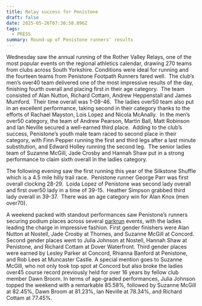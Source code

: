 ```yaml
---
title: Relay success for Penistone
draft: false
date: 2025-05-26T07:30:58.896Z
tags:
  - PRESS
summary: Round-up of Penistone runners' results
---
```

Wednesday saw the annual running of the Rother Valley Relays, one of the most popular events on the regional athletics calendar, drawing 270 teams from clubs across South Yorkshire. Conditions were ideal for running and the fourteen teams from Penistone Footpath Runners fared well.  The club’s men’s over40 team delivered one of the most impressive results of the day, finishing fourth overall and placing first in their age category.  The team consisted of Alan Nutton, Richard Cottam, Andrew Heppenstall and James Mumford.  Their time overall was 1-08-46.  The ladies over50 team also put in an excellent performance, taking second in their category thanks to the efforts of Rachael Mayston, Lois Lopez and Nicola McAnally.  In the men’s over50 category, the team of Andrew Pearson, Martin Ball, Matt Robinson and Ian Neville secured a well-earned third place.  Adding to the club’s success, Penistone’s youth male team raced to second place in their category, with Finn Pepper running the first and third legs after a last minute substitution, and Edward Holley running the second leg.  The senior ladies team of Suzanne McGill, Jade Crosby and Hannah Shaw put in a strong performance to claim sixth overall in the ladies category.  

The following evening saw the first running this year of the Silkstone Shuffle which is a 4.5 mile hilly trail race.  Penistone runner George Parr was first overall clocking 28-29.  Loida Lopez of Penistone was second lady overall and first over50 lady in a time of 39-15.  Heather Simpson grabbed third lady overall in 39-37.  There was an age category win for Alan Knox (men over70).

A weekend packed with standout performances saw Penistone’s runners securing podium places across several [parkrun](https://results.pfrac.co.uk/parkrun-2025/2025-05-24) events, with the ladies leading the charge in impressive fashion. First gender finishers were Alan Nutton at Nostell, Jade Crosby at Thornes, and Suzanne McGill at Concord. Second gender places went to Julia Johnson at Nostell, Hannah Shaw at Penistone, and Richard Cottam at Dover Waterfront. Third gender places were earned by Lesley Parker at Concord, Rhianna Banford at Penistone, and Rob Lees at Muncaster Castle. A special mention goes to Suzanne McGill, who not only took top spot at Concord but also broke the ladies over45 course record previously held for over 16 years by fellow club member Dawn Broom. In terms of age-graded performances, Julia Johnson topped the weekend with a remarkable 85.58%, followed by Suzanne McGill at 82.45%, Dawn Broom at 81.23%, Ian Neville at 78.34%, and Richard Cottam at 77.45%.